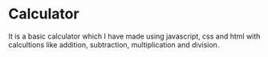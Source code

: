 # Calculator
It is a basic calculator which I have made using javascript, css and html with calcultions like addition, subtraction, multiplication and division.
